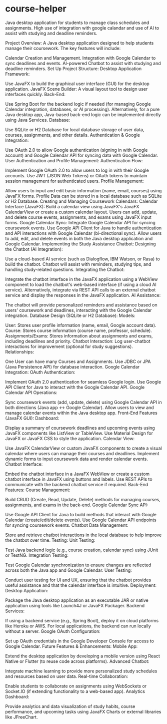 # course-helper
Java desktop application for students to manage class schedules and assignments. High use of integration with google calandar and use of AI to assist with studying and deadline reminders.


Project Overview:
A Java desktop application designed to help students manage their coursework. The key features will include:

Calendar Creation and Management.
Integration with Google Calendar to sync deadlines and events.
AI-powered Chatbot to assist with studying and deadline reminders.
Set Up Project Structure:
Desktop Application Framework:

Use JavaFX to build the graphical user interface (GUI) for the desktop application.
JavaFX Scene Builder: A visual layout tool to design user interfaces quickly.
Back-End:

Use Spring Boot for the backend logic if needed (for managing Google Calendar integration, databases, or AI processing). Alternatively, for a pure Java desktop app, Java-based back-end logic can be implemented directly using Java Services.
Database:

Use SQLite or H2 Database for local database storage of user data, courses, assignments, and other details.
Authentication & Google Integration:

Use OAuth 2.0 to allow Google authentication (signing in with Google account) and Google Calendar API for syncing data with Google Calendar.
User Authentication and Profile Management:
Authentication Flow:

Implement Google OAuth 2.0 to allow users to log in with their Google accounts.
Use JWT (JSON Web Tokens) or OAuth tokens to maintain session management for authenticated users.
Profile Management:

Allow users to input and edit basic information (name, email, courses) using JavaFX forms.
Profile Data can be stored in a local database such as SQLite or H2 Database.
Creating and Managing Coursework Calendars:
Calendar Interface (JavaFX):
Build a calendar view using JavaFX's JavaFX CalendarView or create a custom calendar layout.
Users can add, update, and delete course events, assignments, and exams using JavaFX input forms.
Google Calendar Sync:
Integrate Google Calendar API for syncing coursework events.
Use Google API Client for Java to handle authentication and API interactions with Google Calendar (bi-directional sync).
Allow users to add, edit, and delete events in both the Java desktop application and Google Calendar.
Implementing the Study Assistance Chatbot:
Designing the Chatbot (AI Integration):

Use a cloud-based AI service (such as Dialogflow, IBM Watson, or Rasa) to build the chatbot.
Chatbot will assist with reminders, studying tips, and handling study-related questions.
Integrating the Chatbot:

Integrate the chatbot interface in the JavaFX application using a WebView component to load the chatbot's web-based interface (if using a cloud AI service).
Alternatively, integrate via REST API calls to an external chatbot service and display the responses in the JavaFX application.
AI Assistance:

The chatbot will provide personalized reminders and assistance based on users' coursework and deadlines, interacting with the Google Calendar integration.
Database Design (SQLite or H2 Database):
Models:

User: Stores user profile information (name, email, Google account data).
Course: Stores course information (course name, professor, schedule).
Assignments/Exams: Stores information about assignments and exams, including deadlines and priority.
Chatbot Interaction: Log user-chatbot interactions for improvement (optional for study suggestions).
Relationships:

One User can have many Courses and Assignments.
Use JDBC or JPA (Java Persistence API) for database interaction.
Google Calendar Integration:
OAuth Authentication:

Implement OAuth 2.0 authentication for seamless Google login.
Use Google API Client for Java to interact with the Google Calendar API.
Google Calendar API Operations:

Sync coursework events (add, update, delete) using Google Calendar API in both directions (Java app ↔ Google Calendar).
Allow users to view and manage calendar events within the Java desktop app.
Front-End Features (JavaFX GUI):
Dashboard:

Display a summary of coursework deadlines and upcoming events using JavaFX components like ListView or TableView.
Use Material Design for JavaFX or JavaFX CSS to style the application.
Calendar View:

Use JavaFX CalendarView or custom JavaFX components to create a visual calendar where users can manage their courses and deadlines.
Implement dynamic forms to input coursework data and render calendar events.
Chatbot Interface:

Embed the chatbot interface in a JavaFX WebView or create a custom chatbot interface in JavaFX using buttons and labels.
Use REST APIs to communicate with the backend chatbot service if required.
Back-End Features:
Course Management:

Build CRUD (Create, Read, Update, Delete) methods for managing courses, assignments, and exams in the back-end.
Google Calendar Sync API:

Use Google API Client for Java to build methods that interact with Google Calendar (create/edit/delete events).
Use Google Calendar API endpoints for syncing coursework events.
Chatbot Data Management:

Store and retrieve chatbot interactions in the local database to help improve the chatbot over time.
Testing:
Unit Testing:

Test Java backend logic (e.g., course creation, calendar sync) using JUnit or TestNG.
Integration Testing:

Test Google Calendar synchronization to ensure changes are reflected across both the Java app and Google Calendar.
User Testing:

Conduct user testing for UI and UX, ensuring that the chatbot provides useful assistance and that the calendar interface is intuitive.
Deployment:
Desktop Application:

Package the Java desktop application as an executable JAR or native application using tools like Launch4J or JavaFX Packager.
Backend Services:

If using a backend service (e.g., Spring Boot), deploy it on cloud platforms like Heroku or AWS.
For local applications, the backend can run locally without a server.
Google OAuth Configuration:

Set up OAuth credentials in the Google Developer Console for access to Google Calendar.
Future Features & Enhancements:
Mobile App:

Extend the desktop application by developing a mobile version using React Native or Flutter (to reuse code across platforms).
Advanced Chatbot:

Integrate machine learning to provide more personalized study schedules and resources based on user data.
Real-time Collaboration:

Enable students to collaborate on assignments using WebSockets or Socket.IO (if extending functionality to a web-based app).
Analytics Dashboard:

Provide analytics and data visualization of study habits, course performance, and upcoming tasks using JavaFX Charts or external libraries like JFreeChart.
